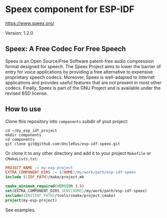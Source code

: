 # Speex component for ESP-IDF

https://www.speex.org/

Version: 1.2.0

## Speex: A Free Codec For Free Speech

Speex is an Open Source/Free Software patent-free audio compression
format designed for speech. The Speex Project aims to lower the barrier
of entry for voice applications by providing a free alternative to
expensive proprietary speech codecs. Moreover, Speex is well-adapted to
Internet applications and provides useful features that are not present
in most other codecs. Finally, Speex is part of the GNU Project and is
available under the revised BSD license.

## How to use

Clone this repository into `components` subdir of yout project:

```Shell
cd ~/my_esp_idf_project
mkdir components
cd components
git clone git@github.com:UncleRus/esp-idf-speex.git
```

Or clone it to any other directory and add it to your project `Makefile` or `CMakeLists.txt`:

```Makefile
PROJECT_NAME := my-esp-project
EXTRA_COMPONENT_DIRS := $(HOME)/my/work/path/esp-idf-speex
include $(IDF_PATH)/make/project.mk
```

```cmake
cmake_minimum_required(VERSION 3.5)
set(EXTRA_COMPONENT_DIRS $ENV{HOME}/my/work/path/esp-idf-speex)
include($ENV{IDF_PATH}/tools/cmake/project.cmake)
project(my-esp-project)
```

See examples.

